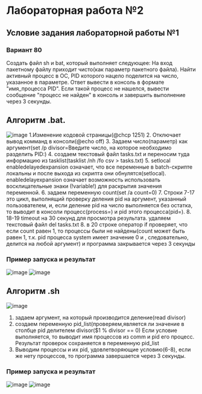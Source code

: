 # Лабораторная работа №2
##  Условие задания лабораторной работы №1
### Вариант 80
Создать файл sh и bat, который выполняет следующее: 
На вход пакетному файлу приходит чисто(как параметр пакетного файла). Найти активный процесс в OC, PID которого нацело поделится на число, указанное в параметре. Ответ вывести в консоль в формате "имя_процесса PID". Если такой процесс не нашелся, вывести сообщение "процесс не найден" в консоль и завершить выполнение через 3 секунды.
## Алгоритм .bat.
![image](https://github.com/iis-32170x/RPIIS/assets/145581766/0c0eb02d-9e94-487e-9ac2-852587400fd0)
1.Изменение кодовой страницы(@chcp 1251)
2. Отключает вывод комманд в консоли(@echo off)
3. Задаем число(параметр) как аргумент(set /p divisor=Введите число, на которое необходимо разделить PID:)
4. создаем текстовый файл tasks.txt и переносим туда информацию из tasklist(tasklist /nh /fo csv > tasks.txt)
5. setlocal enabledelayedexpansion означает, что все переменные в batch-скрипте локальны и после выхода из скрипта они обнулятся(setlocal). enabledelayexpansion означает возможность использовать восклицательные знаки (!variable!) для раскрытия значения переменной.
6. задаем переменную count(set /a count=0)
7. Строки 7-17 это цикл, выполнящий проверку деления pid на аргумент, указанный пользователем, и, если деление pid на число выполняется без остатка, то выводит в консоли процесс(process=) и pid этого процесса(pid=).
8. 18-19 timeout на 30 секунд для просмотра результата. удаляем текстовый файл del tasks.txt
8. в 20 строке оператор if проверяет, что если count равен 1, то процессы были не найдены(count может быть равен 1, т.к. pid процесса system имеет значение 0 и , следовательно, делится на любой аргумент) и программа закрывается через 3 секунды





### Пример запуска и результат
![image](https://github.com/iis-32170x/RPIIS/assets/145581766/68297753-13a9-4efd-acdd-f2b9dbd27a35)
![image](https://github.com/iis-32170x/RPIIS/assets/145581766/7ba6603a-9cac-4cd9-97ba-1262a034207c)

## Алгоритм .sh
![image](https://github.com/iis-32170x/RPIIS/assets/145581766/8954a438-3e39-4cb2-b01c-5525d7f9e195)

1. задаем аргумент, на который производится деление(read divisor)
2. создаем переменную pid_list(проверяем,является ли значение в столбце pid делителем divisor($1 % divisor == 0) Если условие выполняется, то выводит имя процессов из comm  и pid его процесс. Результат проверок сохраняется в переменную pid_list
3. Выводим процессы и их pid, удовлетворяющие условию(6-8), если же нету процессов, то программа завершается через 3 секунды.


### Пример запуска и результат
![image](https://github.com/iis-32170x/RPIIS/assets/145581766/8a828f04-1aab-44b9-a0fc-b0261b0de5e0)
![image](https://github.com/iis-32170x/RPIIS/assets/145581766/1efcb865-d054-43c0-8c3f-a77f26a59f4b)


